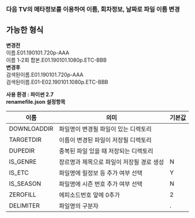 ### 다음 TV의 메타정보를 이용하여 이름, 회차정보, 날짜로 파일 이름 변경
## 가능한 형식
**변경전**  
이름.E01.190101.720p-AAA  
이름 1-2회 합본.E01.190101.1080p.ETC-BBB  
**변경후**  
검색된이름.E01.190101.720p-AAA  
검색된이름.E01-E02.190101.1080p.ETC-BBB  

**사용 환경 : 파이썬 2.7**  
**renamefile.json 설정항목** 

| 이름 | 의미 | 기본값 |
|---|---|---|
| DOWNLOADDIR | 파일명이 변경될 파일이 있는 디렉토리 | |
| TARGETDIR  | 이름이 변경된 파일이 저장될 디렉토리 | |
| DUPEDIR | 중복된 파일 있을 때 저장되는 디렉토리 |  |
| IS_GENRE | 장르명과 제목으로 파일이 저장될 경로 생성 | N |
| IS_ETC | 파일명에 릴정보 등 추가 여부 선택 | Y |
| IS_SEASON | 파일명에 시즌 번호  추가 여부 선택 | N |
| ZEROFILL | 에피소드번호 앞에 0추가 | 2 |
| DELIMITER  | 파일명의 구분자 | . |

